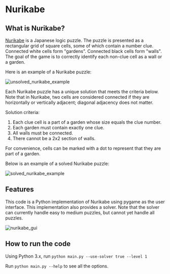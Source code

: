 # Nurikabe
## What is Nurikabe?
[Nurikabe](https://en.wikipedia.org/wiki/Nurikabe_(puzzle)) is a Japanese logic puzzle. The puzzle is presented as a rectangular grid of square cells, some of which contain a number clue. Connected white cells form "gardens". Connected black cells form "walls". The goal of the game is to correctly identify each non-clue cell as a wall or a garden.

Here is an example of a Nurikabe puzzle:

![unsolved_nurikabe_example](https://github.com/sampfeiffer/nurikabe/assets/10815714/6e7fcdc0-c16d-4715-8f14-2d8796f757bc)

Each Nurikabe puzzle has a unique solution that meets the criteria below. Note that in Nurikabe, two cells are considered connected if they are horizontally or vertically adjacent; diagonal adjacency does not matter.

Solution criteria:
1. Each clue cell is a part of a garden whose size equals the clue number.
2. Each garden must contain exactly one clue.
3. All walls must be connected.
4. There cannot be a 2x2 section of walls.

For convenience, cells can be marked with a dot to represent that they are part of a garden.

Below is an example of a solved Nurikabe puzzle:

![solved_nurikabe_example](https://github.com/sampfeiffer/nurikabe/assets/10815714/978f09e8-631b-402e-b343-ba7aaab93d1b)


## Features
This code is a Python implementation of Nurikabe using pygame as the user interface. This implementation also provides a solver. Note that the solver can currently handle easy to medium puzzles, but cannot yet handle all puzzles.

![nurikabe_gui](https://github.com/sampfeiffer/nurikabe/assets/10815714/e0ae11d6-b414-4397-9b50-7833b5401ffd)

## How to run the code
Using Python 3.x, run `python main.py --use-solver true --level 1`

Run `python main.py --help` to see all the options.
